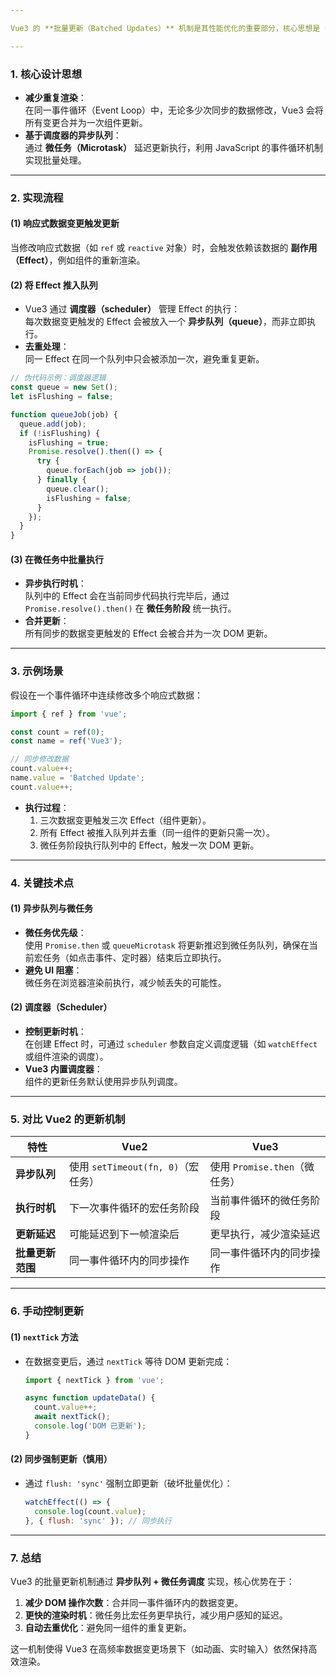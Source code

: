 ```yaml
---

Vue3 的 **批量更新（Batched Updates）** 机制是其性能优化的重要部分，核心思想是 **将多个同步的数据变更合并为一次更新**，避免频繁触发 DOM 渲染。以下是其实现原理和关键步骤：

---
```


### **1. 核心设计思想**
- **减少重复渲染**：  
  在同一事件循环（Event Loop）中，无论多少次同步的数据修改，Vue3 会将所有变更合并为一次组件更新。
- **基于调度器的异步队列**：  
  通过 **微任务（Microtask）** 延迟更新执行，利用 JavaScript 的事件循环机制实现批量处理。

---

### **2. 实现流程**
#### **(1) 响应式数据变更触发更新**
当修改响应式数据（如 `ref` 或 `reactive` 对象）时，会触发依赖该数据的 **副作用（Effect）**，例如组件的重新渲染。

#### **(2) 将 Effect 推入队列**
- Vue3 通过 **调度器（scheduler）** 管理 Effect 的执行：  
  每次数据变更触发的 Effect 会被放入一个 **异步队列（queue）**，而非立即执行。
- **去重处理**：  
  同一 Effect 在同一个队列中只会被添加一次，避免重复更新。

```javascript
// 伪代码示例：调度器逻辑
const queue = new Set();
let isFlushing = false;

function queueJob(job) {
  queue.add(job);
  if (!isFlushing) {
    isFlushing = true;
    Promise.resolve().then(() => {
      try {
        queue.forEach(job => job());
      } finally {
        queue.clear();
        isFlushing = false;
      }
    });
  }
}
```

#### **(3) 在微任务中批量执行**
- **异步执行时机**：  
  队列中的 Effect 会在当前同步代码执行完毕后，通过 `Promise.resolve().then()` 在 **微任务阶段** 统一执行。
- **合并更新**：  
  所有同步的数据变更触发的 Effect 会被合并为一次 DOM 更新。

---

### **3. 示例场景**
假设在一个事件循环中连续修改多个响应式数据：
```javascript
import { ref } from 'vue';

const count = ref(0);
const name = ref('Vue3');

// 同步修改数据
count.value++;
name.value = 'Batched Update';
count.value++;
```
- **执行过程**：  
  1. 三次数据变更触发三次 Effect（组件更新）。  
  2. 所有 Effect 被推入队列并去重（同一组件的更新只需一次）。  
  3. 微任务阶段执行队列中的 Effect，触发一次 DOM 更新。

---

### **4. 关键技术点**
#### **(1) 异步队列与微任务**
- **微任务优先级**：  
  使用 `Promise.then` 或 `queueMicrotask` 将更新推迟到微任务队列，确保在当前宏任务（如点击事件、定时器）结束后立即执行。
- **避免 UI 阻塞**：  
  微任务在浏览器渲染前执行，减少帧丢失的可能性。

#### **(2) 调度器（Scheduler）**
- **控制更新时机**：  
  在创建 Effect 时，可通过 `scheduler` 参数自定义调度逻辑（如 `watchEffect` 或组件渲染的调度）。
- **Vue3 内置调度器**：  
  组件的更新任务默认使用异步队列调度。

---

### **5. 对比 Vue2 的更新机制**
| **特性**         | **Vue2**                      | **Vue3**                      |
|------------------|-------------------------------|-------------------------------|
| **异步队列**     | 使用 `setTimeout(fn, 0)`（宏任务） | 使用 `Promise.then`（微任务） |
| **执行时机**     | 下一次事件循环的宏任务阶段     | 当前事件循环的微任务阶段       |
| **更新延迟**     | 可能延迟到下一帧渲染后         | 更早执行，减少渲染延迟         |
| **批量更新范围** | 同一事件循环内的同步操作       | 同一事件循环内的同步操作       |

---

### **6. 手动控制更新**
#### **(1) `nextTick` 方法**
- 在数据变更后，通过 `nextTick` 等待 DOM 更新完成：  
  ```javascript
  import { nextTick } from 'vue';

  async function updateData() {
    count.value++;
    await nextTick();
    console.log('DOM 已更新');
  }
  ```

#### **(2) 同步强制更新（慎用）**
- 通过 `flush: 'sync'` 强制立即更新（破坏批量优化）：  
  ```javascript
  watchEffect(() => {
    console.log(count.value);
  }, { flush: 'sync' }); // 同步执行
  ```

---

### **7. 总结**
Vue3 的批量更新机制通过 **异步队列 + 微任务调度** 实现，核心优势在于：
1. **减少 DOM 操作次数**：合并同一事件循环内的数据变更。  
2. **更快的渲染时机**：微任务比宏任务更早执行，减少用户感知的延迟。  
3. **自动去重优化**：避免同一组件的重复更新。  

这一机制使得 Vue3 在高频率数据变更场景下（如动画、实时输入）依然保持高效渲染。